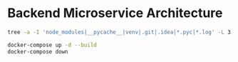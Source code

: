 # Backend Microservice Architecture
```bash
tree -a -I 'node_modules|__pycache__|venv|.git|.idea|*.pyc|*.log' -L 3
```
```bash
docker-compose up -d --build
docker-compose down
```